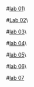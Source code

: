 #[lab 01](https://github.com/2303A510J4/AIML-2024--2025/blob/main/AIML%20lab%201.ipynb)\

#[Lab 02](https://github.com/2303A510J4/AIML-2024--2025/blob/main/A%26ML_A2_LAB_02.ipynb)\

#[lab 03](https://github.com/2303A510J4/AIML-2024--2025/blob/main/AI_%26ML_LAB_03_A3.ipynb)\

#[lab 04](https://github.com/2303A510J4/AIML-2024--2025/blob/main/AIML%20LAB04.ipynb)\

#[lab 05](https://github.com/2303A510J4/AIML-2024--2025/blob/main/AIML%20LAB05.ipynb)\

#[lab 06](https://github.com/2303A510J4/AIML-2024--2025/blob/main/Lab06-AIML.ipynb)\

#[lab 07](https://github.com/2303A510J4/AIML-2024--2025/blob/main/AIML%20LAB07.ipynb)




